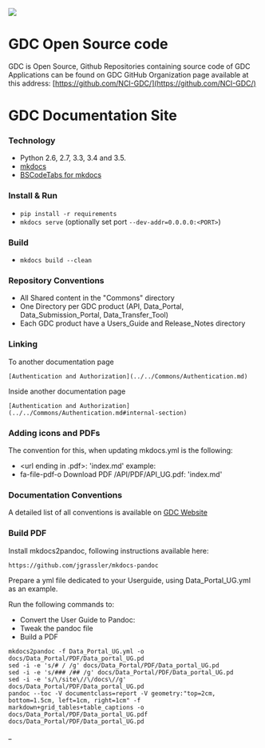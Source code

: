![](https://gdc.nci.nih.gov/sites/all/themes/gdc_bootstrap/logo.png)

# GDC Open Source code
GDC is Open Source, Github Repositories containing source code of GDC Applications can be found on GDC GitHub Organization page available at this address: [https://github.com/NCI-GDC/](https://github.com/NCI-GDC/) 

# GDC Documentation Site

### Technology

 - Python 2.6, 2.7, 3.3, 3.4 and 3.5.
 - [mkdocs](http://www.mkdocs.org/)
 - [BSCodeTabs for mkdocs](https://github.com/mikecules/MarkdownBSCodeTabs#for-use-in-mkdocs)

### Install & Run

 - `pip install -r requirements`
 - `mkdocs serve` (optionally set port `--dev-addr=0.0.0.0:<PORT>`)

### Build

 - `mkdocs build --clean`

### Repository Conventions

- All Shared content in the "Commons" directory
- One Directory per GDC product (API, Data_Portal, Data_Submission_Portal, Data_Transfer_Tool)
- Each GDC product have a Users_Guide and Release_Notes directory

### Linking

To another documentation page
```
[Authentication and Authorization](../../Commons/Authentication.md)
```

Inside another documentation page

```
[Authentication and Authorization](../../Commons/Authentication.md#internal-section)
```

### Adding icons and PDFs
The convention for this, when updating mkdocs.yml is the following:
- <font-awesome-icon> <content> <url ending in .pdf>: 'index.md'
example:
- fa-file-pdf-o Download PDF /API/PDF/API_UG.pdf: 'index.md'

### Documentation Conventions

A detailed list of all conventions is available on [GDC Website](https://gdc.nci.nih.gov/conventions-page)


### Build PDF

Install mkdocs2pandoc, following instructions available here:
```
https://github.com/jgrassler/mkdocs-pandoc
```

Prepare a yml file dedicated to your Userguide, using Data_Portal_UG.yml as an example.

Run the following commands to:
* Convert the User Guide to Pandoc:
* Tweak the pandoc file
* Build a PDF

```
mkdocs2pandoc -f Data_Portal_UG.yml -o docs/Data_Portal/PDF/Data_portal_UG.pd
sed -i -e 's/# / /g' docs/Data_Portal/PDF/Data_portal_UG.pd
sed -i -e 's/### /## /g' docs/Data_Portal/PDF/Data_portal_UG.pd
sed -i -e 's/\/site\//\/docs\//g' docs/Data_Portal/PDF/Data_portal_UG.pd
pandoc --toc -V documentclass=report -V geometry:"top=2cm, bottom=1.5cm, left=1cm, right=1cm" -f markdown+grid_tables+table_captions -o docs/Data_Portal/PDF/Data_portal_UG.pdf docs/Data_Portal/PDF/Data_portal_UG.pd
```

_
